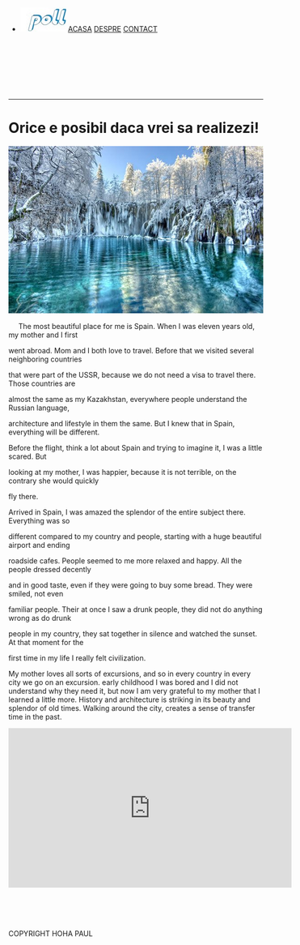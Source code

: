 <!DOCTYPE html>
<html>
<head>
	<title>Pagina mea</title>
   <link rel="stylesheet" href="https://maxcdn.bootstrapcdn.com/bootstrap/4.0.0/css/bootstrap.min.css" integrity="sha384-Gn5384xqQ1aoWXA+058RXPxPg6fy4IWvTNh0E263XmFcJlSAwiGgFAW/dAiS6JXm" crossorigin="anonymous">
	<link rel="stylesheet" type="text/css" href="style.css">
</head>
<body>
<nav>
	<ul>
		<li>
			<a href="main.html"	> <img id="o" src="logo.jpg"></a>
			<a href="main.html">ACASA</a>
			<a href="buy.html">DESPRE</a>
			<a href="contact.html">CONTACT</a>
		</li>
	</ul>
</nav>	
<br><br><br><br><br><br>

   <hr>
   <h1>Orice e posibil daca vrei sa realizezi!</h1>
   <img id="p" src="th.jpg">
   <p> &nbsp;&nbsp;&nbsp;&nbsp;&nbsp;The most beautiful place for me is Spain. When I was eleven years old, my mother and I first

went abroad. Mom and I both love to travel. Before that we visited several neighboring countries

that were part of the USSR, because we do not need a visa to travel there. Those countries are

almost the same as my Kazakhstan, everywhere people understand the Russian language,

architecture and lifestyle in them the same. But I knew that in Spain, everything will be different.

Before the flight, think a lot about Spain and trying to imagine it, I was a little scared. But

looking at my mother, I was happier, because it is not terrible, on the contrary she would quickly

fly there.

Arrived in Spain, I was amazed the splendor of the entire subject there. Everything was so

different compared to my country and people, starting with a huge beautiful airport and ending

roadside cafes. People seemed to me more relaxed and happy. All the people dressed decently

and in good taste, even if they were going to buy some bread. They were smiled, not even

familiar people. Their at once I saw a drunk people, they did not do anything wrong as do drunk

people in my country, they sat together in silence and watched the sunset. At that moment for the

first time in my life I really felt civilization.

My mother loves all sorts of excursions, and so in every country in every city we go on an excursion. early childhood I was bored and I did not understand why they need it, but now I am very grateful to my mother that I learned a little more. History and architecture is striking in its beauty and splendor of old times. Walking around the city, creates a sense of transfer time in the past.
   </p>
   <iframe width="560" height="315" src="https://www.youtube.com/embed/OHAWwaYu2H0" frameborder="0" allow="accelerometer; autoplay; encrypted-media; gyroscope; picture-in-picture" allowfullscreen></iframe>


   <script type="text/javascript">"https://search.usa.gov/search?query=Draft&affiliate=fda1"</script>

   <script src="main.js"></script>
<br><br><br>
<path xmlns="http://www.w3.org/2000/svg" d="M40.43,21.739h-7.645v-5.014c0-1.883,1.248-2.322,2.127-2.322c0.877,0,5.395,0,5.395,0V6.125l-7.43-0.029  c-8.248,0-10.125,6.174-10.125,10.125v5.518h-4.77v8.53h4.77c0,10.947,0,24.137,0,24.137h10.033c0,0,0-13.32,0-24.137h6.77  L40.43,21.739z"/>
<a href="gtrg.html"></a>
   <footer>
	COPYRIGHT HOHA PAUL

   </footer>
</body>
</html>
